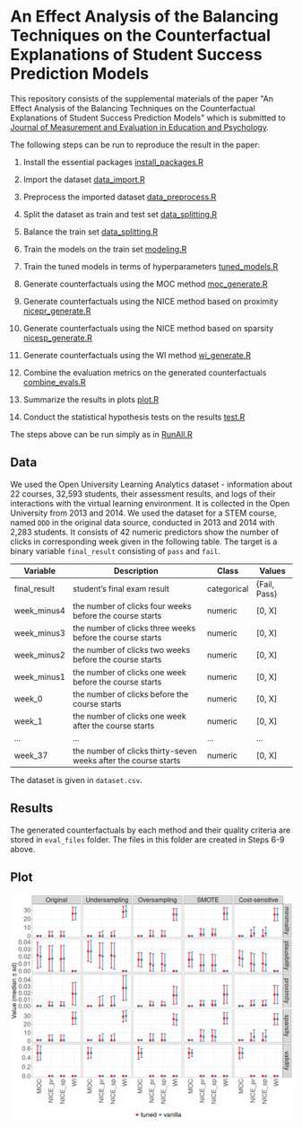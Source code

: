 # An Effect Analysis of the Balancing Techniques on the Counterfactual Explanations of Student Success Prediction Models

This repository consists of the supplemental materials of the paper "An Effect Analysis of the Balancing Techniques on the Counterfactual Explanations of Student Success Prediction Models" which is submitted to [Journal of Measurement and Evaluation in Education and Psychology](https://dergipark.org.tr/en/pub/epod).

The following steps can be run to reproduce the result in the paper:

1. Install the essential packages [install_packages.R](https://github.com/mcavs/JMEEP_paper/blob/main/install_packages.R)
2. Import the dataset [data_import.R](https://github.com/mcavs/JMEEP_paper/blob/main/import_dataset.R)
3. Preprocess the imported dataset [data_preprocess.R](https://github.com/mcavs/JMEEP_paper/blob/main/data_preprocessing.R)
4. Split the dataset as train and test set [data_splitting.R](https://github.com/mcavs/JMEEP_paper/blob/main/data_splitting.R)
5. Balance the train set [data_splitting.R](https://github.com/mcavs/JMEEP_paper/blob/main/balancing.R)
6. Train the models on the train set [modeling.R](https://github.com/mcavs/JMEEP_paper/blob/main/modeling.R)
7. Train the tuned models in terms of hyperparameters [tuned_models.R](https://github.com/mcavs/JMEEP_paper/blob/main/tuned_models.R)
8. Generate counterfactuals using the MOC method [moc_generate.R](https://github.com/mcavs/JMEEP_paper/blob/main/moc_generate.R)
9. Generate counterfactuals using the NICE method based on proximity [nicepr_generate.R](https://github.com/mcavs/JMEEP_paper/blob/main/nicepr_generate.R)
10. Generate counterfactuals using the NICE method based on sparsity [nicesp_generate.R](https://github.com/mcavs/JMEEP_paper/blob/main/nicesp_generate.R)
11. Generate counterfactuals using the WI method [wi_generate.R](https://github.com/mcavs/JMEEP_paper/blob/main/wi_generate.R)
    
13. Combine the evaluation metrics on the generated counterfactuals [combine_evals.R](https://github.com/mcavs/JMEEP_paper/blob/main/combine_evals.R)
14. Summarize the results in plots [plot.R](https://github.com/mcavs/JMEEP_paper/blob/main/plot.R)
15. Conduct the statistical hypothesis tests on the results [test.R](https://github.com/mcavs/JMEEP_paper/blob/main/test.R)

The steps above can be run simply as in [RunAll.R](https://github.com/mcavs/JMEEP_paper/blob/main/RunAll.R)
  
## Data 
We used the Open University Learning Analytics dataset - information about 22 courses, 32,593 students, their assessment results, and logs of their interactions with the virtual learning environment. It is collected in the Open University from 2013 and 2014. We used the dataset for a STEM course, named `DDD` in the original data source, conducted in 2013 and 2014 with 2,283 students. It consists of 42 numeric predictors show the number of clicks in corresponding week given in the following table. The target is a binary variable `final_result` consisting of `pass` and `fail`. 

| Variable                | Description                                                                         | Class        | Values          |
|-------------------------|-------------------------------------------------------------------------------------|--------------|-----------------|
| final_result            | student’s final exam result                                                         | categorical  | {Fail, Pass}    |
| week_minus4             | the number of clicks four  weeks before the course starts                           | numeric      | [0, X]          |
| week_minus3             | the number of clicks three weeks before the course starts                           | numeric      | [0, X]          |
| week_minus2             | the number of clicks two weeks before the course starts                             | numeric      | [0, X]          |
| week_minus1             | the number of clicks one week before the course starts                              | numeric      | [0, X]          |
| week_0                  | the number of clicks before the course starts                                       | numeric      | [0, X]          |
| week_1                  | the number of clicks one week after the course starts                               | numeric      | [0, X]          |
| ...                     | ...                                                                                 | ...          | ...             |
| week_37                 | the number of clicks thirty-seven weeks after the course starts                     | numeric      | [0, X]          |


The dataset is given in `dataset.csv`. 


## Results

The generated counterfactuals by each method and their quality criteria are stored in `eval_files` folder. The files in this folder are created in Steps 6-9 above.


## Plot

<img src="https://github.com/mcavs/JMEEP_paper/blob/main/Figure3.png" width="800">






